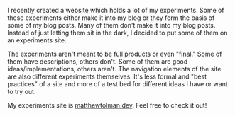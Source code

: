 I recently created a website which holds a lot of my experiments. Some of these experiments either make it into my blog or they form the basis of some of my blog posts. Many of them don't make it into my blog posts. Instead of just letting them sit in the dark, I decided to put some of them on an experiments site.

The experiments aren't meant to be full products or even "final." Some of them have descriptions, others don't. Some of them are good ideas/implementations, others aren't. The navigation elements of the site are also different experiments themselves. It's less formal and "best practices" of a site and more of a test bed for different ideas I have or want to try out.

My experiments site is [matthewtolman.dev](https://matthewtolman.dev). Feel free to check it out!

